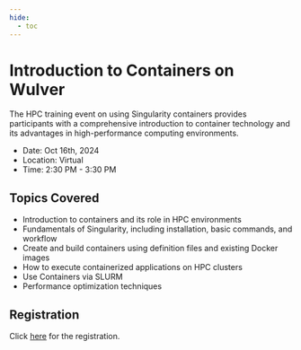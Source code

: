 ```yaml
---
hide:
  - toc
---
```




# Introduction to Containers on Wulver

The HPC training event on using Singularity containers provides participants with a comprehensive introduction to container technology and its advantages in high-performance computing environments.

- Date: Oct 16th, 2024
- Location: Virtual
- Time: 2:30 PM - 3:30 PM

## Topics Covered

* Introduction to containers and its role in HPC environments
* Fundamentals of Singularity, including installation, basic commands, and workflow
* Create and build containers using definition files and existing Docker images
* How to execute containerized applications on HPC clusters
* Use Containers via SLURM
* Performance optimization techniques


## Registration

Click [here](https://njit-edu.zoom.us/meeting/register/tJUuce6hrjMuH9w5wDehR8emZ2LnymMvVWdx) for the registration.

